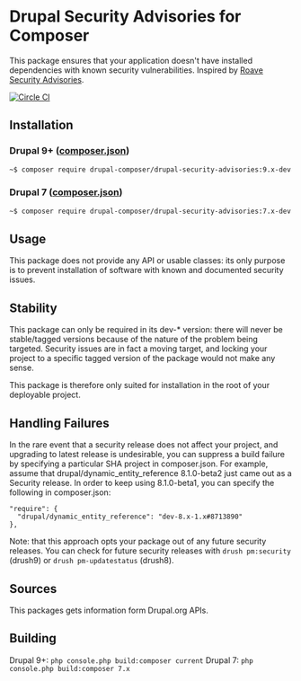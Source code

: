 # Drupal Security Advisories for Composer

This package ensures that your application doesn't have installed dependencies with known security vulnerabilities. Inspired by [Roave Security Advisories](https://github.com/Roave/SecurityAdvisories).

[![Circle CI](https://circleci.com/gh/drupal-composer/drupal-security-advisories/tree/main.svg?style=svg)](https://circleci.com/gh/drupal-composer/drupal-security-advisories/tree/main)

## Installation

### Drupal 9+ ([composer.json](https://github.com/drupal-composer/drupal-security-advisories/blob/9.x/composer.json))

```sh
~$ composer require drupal-composer/drupal-security-advisories:9.x-dev
```

### Drupal 7 ([composer.json](https://github.com/drupal-composer/drupal-security-advisories/blob/7.x/composer.json))

```sh
~$ composer require drupal-composer/drupal-security-advisories:7.x-dev
```

## Usage

This package does not provide any API or usable classes: its only purpose is to prevent installation of software with known and documented security issues.

## Stability

This package can only be required in its dev-* version: there will never be stable/tagged versions because of the nature of the problem being targeted. Security issues are in fact a moving target, and locking your project to a specific tagged version of the package would not make any sense.

This package is therefore only suited for installation in the root of your deployable project.

## Handling Failures

In the rare event that a security release does not affect your project, and upgrading to latest release is undesirable, you can suppress a build failure by specifying a particular SHA project in composer.json. For example, assume that drupal/dynamic_entity_reference 8.1.0-beta2 just came out as a Security release. In order to keep using 8.1.0-beta1, you can specify the following in composer.json:

```
"require": {
  "drupal/dynamic_entity_reference": "dev-8.x-1.x#8713890"
},

 ```

Note: that this approach opts your package out of any future security releases. You can check for future security releases with `drush pm:security` (drush9) or `drush pm-updatestatus` (drush8).

## Sources

This packages gets information form Drupal.org APIs.

## Building

Drupal 9+: `php console.php build:composer current`
Drupal 7: `php console.php build:composer 7.x`
